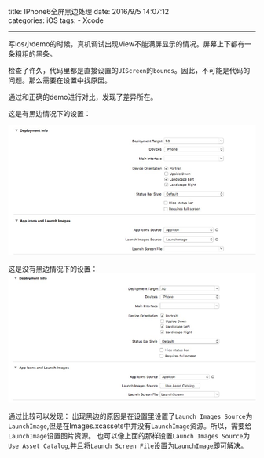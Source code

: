 title: IPhone6全屏黑边处理
date: 2016/9/5 14:07:12  
categories: iOS
tags: 
	- Xcode
	
---

写ios小demo的时候，真机调试出现View不能满屏显示的情况。屏幕上下都有一条粗粗的黑条。

<!--more-->

检查了许久，代码里都是直接设置的`UIScreen`的`bounds`。因此，不可能是代码的问题。那么需要在设置中找原因。

通过和正确的demo进行对比，发现了差异所在。

这是有黑边情况下的设置：

![错误设置](https://github.com/zhang759740844/MyImgs/blob/master/MyBlog/SetLaunchImage2.png?raw=true)

这是没有黑边情况下的设置：
![正确设置](https://github.com/zhang759740844/MyImgs/blob/master/MyBlog/SetLaunchImage1.png?raw=true)

通过比较可以发现：
出现黑边的原因是在设置里设置了`Launch Images Source`为`LaunchImage`,但是在Images.xcassets中并没有`LaunchImage`资源。所以，需要给`LaunchImage`设置图片资源。
也可以像上面的那样设置`Launch Images Source`为`Use Asset Catalog`,并且将`Launch Screen File`设置为`LaunchImage`即可解决。